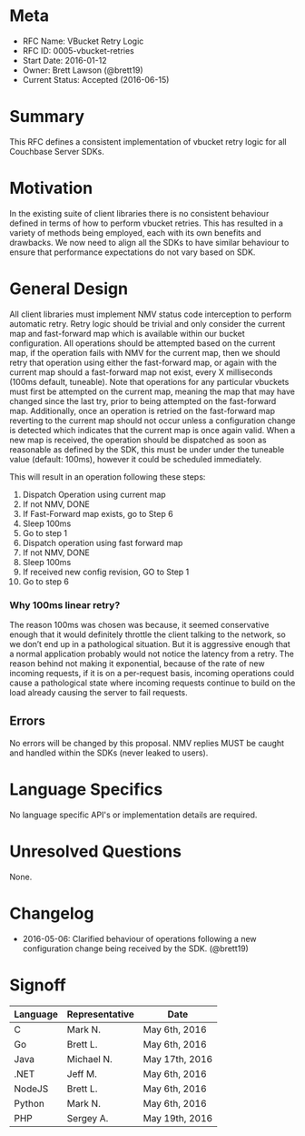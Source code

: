 # Meta

 - RFC Name: VBucket Retry Logic
 - RFC ID: 0005-vbucket-retries
 - Start Date: 2016-01-12
 - Owner: Brett Lawson (@brett19)
 - Current Status: Accepted (2016-06-15)

# Summary
This RFC defines a consistent implementation of vbucket retry logic for all Couchbase Server SDKs.

# Motivation
In the existing suite of client libraries there is no consistent behaviour defined in terms of how to perform vbucket retries. This has resulted in a variety of methods being employed, each with its own benefits and drawbacks. We now need to align all the SDKs to have similar behaviour to ensure that performance expectations do not vary based on SDK.

# General Design
All client libraries must implement NMV status code interception to perform automatic retry. Retry logic should be trivial and only consider the current map and fast-forward map which is available within our bucket configuration. All operations should be attempted based on the current map, if the operation fails with NMV for the current map, then we should retry that operation using either the fast-forward map, or again with the current map should a fast-forward map not exist, every X milliseconds (100ms default, tuneable). Note that operations for any particular vbuckets must first be attempted on the current map, meaning the map that may have changed since the last try, prior to being attempted on the fast-forward map. Additionally, once an operation is retried on the fast-forward map reverting to the current map should not occur unless a configuration change is detected which indicates that the current map is once again valid.  When a new map is received, the operation should be dispatched as soon as reasonable as defined by the SDK, this must be under under the tuneable value (default: 100ms), however it could be scheduled immediately.

This will result in an operation following these steps:

1. Dispatch Operation using current map
1. If not NMV, DONE
1. If Fast-Forward map exists, go to Step 6
1. Sleep 100ms
1. Go to step 1
1. Dispatch operation using fast forward map
1. If not NMV, DONE
1. Sleep 100ms
1. If received new config revision, GO to Step 1
1. Go to step 6

### Why 100ms linear retry?
The reason 100ms was chosen was because, it seemed conservative enough that it would definitely throttle the client talking to the network, so we don’t end up in a pathological situation.  But it is aggressive enough that a normal application probably would not notice the latency from a retry.  The reason behind not making it exponential, because of the rate of new incoming requests, if it is on a per-request basis, incoming operations could cause a pathological state where incoming requests continue to build on the load already causing the server to fail requests.

## Errors
No errors will be changed by this proposal. NMV replies MUST be caught and handled within the SDKs (never leaked to users).

# Language Specifics

No language specific API's or implementation details are required.

# Unresolved Questions
None.

# Changelog
 - 2016-05-06: Clarified behaviour of operations following a new configuration change being received by the SDK. (@brett19)

# Signoff

| Language | Representative | Date       |
| -------- | -------------- | ---------- |
| C        | Mark N.| May 6th, 2016 |
| Go       | Brett L.|  May 6th, 2016 |
| Java     | Michael N.| May 17th, 2016 |
| .NET     | Jeff M.| May 6th, 2016|
| NodeJS   | Brett L.| May 6th, 2016 |
| Python   | Mark N.| May 6th, 2016 |
| PHP      | Sergey A. | May 19th, 2016 |